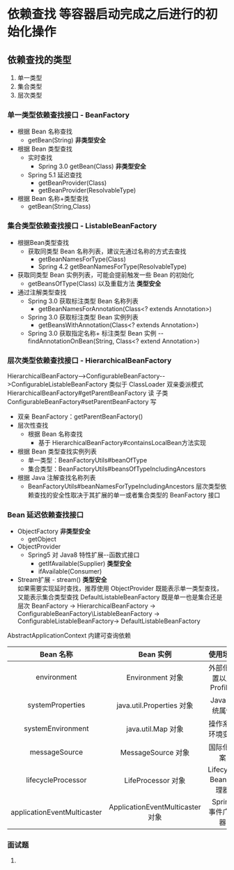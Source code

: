 # 依赖查找 等容器启动完成之后进行的初始化操作
 ## 依赖查找的类型
 1. 单一类型
 2. 集合类型 
 3. 层次类型 
### 单一类型依赖查找接口 - BeanFactory
  - 根据 Bean 名称查找 
    - getBean(String) **非类型安全**
  - 根据 Bean 类型查找
    - 实时查找  
      - Spring 3.0 getBean(Class) **非类型安全**
    - Spring 5.1 延迟查找
      - getBeanProvider(Class)
      - getBeanProvider(ResolvableType)
   - 根据 Bean 名称+类型查找
     - getBean(String,Class)
### 集合类型依赖查找接口 - ListableBeanFactory
  - 根据Bean类型查找
    - 获取同类型 Bean 名称列表，建议先通过名称的方式去查找
      - getBeanNamesForType(Class)
      - Spring 4.2 getBeanNamesForType(ResolvableType)
  - 获取同类型 Bean 实例列表，可能会提前触发一些 Bean 的初始化
    - getBeansOfType(Class) 以及重载方法 **类型安全**
  - 通过注解类型查找
    - Spring 3.0 获取标注类型 Bean 名称列表
      - getBeanNamesForAnnotation(Class<? extends Annotation>)
    - Spring 3.0 获取标注类型 Bean 实例列表
      - getBeansWithAnnotation(Class<? extends Annotation>)
    - Spring 3.0 获取指定名称+ 标注类型 Bean 实例
     -- findAnnotationOnBean(String, Class<? extend Annotation>)
### 层次类型依赖查找接口 - HierarchicalBeanFactory  
HierarchicalBeanFactory-->ConfigurableBeanFactory-->ConfigurableListableBeanFactory 类似于 ClassLoader 双亲委派模式  
HierarchicalBeanFactory#getParentBeanFactory  读
子类ConfigurableBeanFactory#setParentBeanFactory  写
  - 双亲 BeanFactory：getParentBeanFactory()
  - 层次性查找
    - 根据 Bean 名称查找
      - 基于 HierarchicalBeanFactory#containsLocalBean方法实现
  - 根据 Bean 类型查找实例列表
    - 单一类型：BeanFactoryUtils#beanOfType
    - 集合类型：BeanFactoryUtils#beansOfTypeIncludingAncestors
  - 根据 Java 注解查找名称列表
    - BeanFactoryUtils#beanNamesForTypeIncludingAncestors
层次类型依赖查找的安全性取决于其扩展的单一或者集合类型的 BeanFactory 接口
### Bean 延迟依赖查找接口
  - ObjectFactory **非类型安全**
    - getObject
  - ObjectProvider  
    - Spring5 对 Java8 特性扩展--函数式接口
      - getIfAvailable(Supplier) **类型安全**
      - ifAvailable(Consumer)
   - Stream扩展 - stream() **类型安全**  
如果需要实现延时查找，推荐使用 ObjectProvider 既能表示单一类型查找，又能表示集合类型查找
DefaultListableBeanFactory 既是单一也是集合还是层次
BeanFactory -> HierarchicalBeanFactory -> ConfigurableBeanFactory\ListableBeanFactory -> ConfigurableListableBeanFactory-> DefaultListableBeanFactory
 
AbstractApplicationContext 内建可查询依赖  

|Bean 名称|Bean 实例|使用场景|
|:----:|:----:|:----:|
| environment | Environment 对象 | 外部化配置以及Profiles |
| systemProperties | java.util.Properties 对象 | Java 系统属性 |
| systemEnvironment | java.util.Map 对象 | 操作系统环境变量 |
| messageSource | MessageSource 对象 | 国际化文案 |
| lifecycleProcessor | LifeProcessor 对象 | Lifecycle Bean 处理器 |
| applicationEventMulticaster | ApplicationEventMulticaster 对象 | Spring 事件广播器 |
### 面试题
1. 
 


 